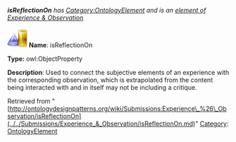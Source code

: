 ___isReflectionOn__ has [Category:OntologyElement](../../Category/OntologyElement.md "Category:OntologyElement") and is an [element of](../../Property/ElementOf.md "Property:ElementOf") [Experience & Observation](../../Submissions/Experience_&_Observation.md "Submissions:Experience & Observation")_


  




[![ObjectProperty](../../images/thumb/c/c3/ObjectProperty.gif/45px-ObjectProperty.gif)](../../Image/ObjectProperty.gif.md "ObjectProperty")
__Name__: isReflectionOn 


__Type:__ owl:ObjectProperty 


__Description__: Used to connect the subjective elements of an experience with the corresponding observation, which is extrapolated from the content being interacted with and in itself may not be including a critique. 





Retrieved from "[http://ontologydesignpatterns.org/wiki/Submissions:Experience\_%26\_Observation/isReflectionOn](../../Submissions/Experience_&_Observation/isReflectionOn.md)"
 [Category](http://ontologydesignpatterns.org/wiki/Special:Categories "Special:Categories"): [OntologyElement](../../Category/OntologyElement.md "Category:OntologyElement")